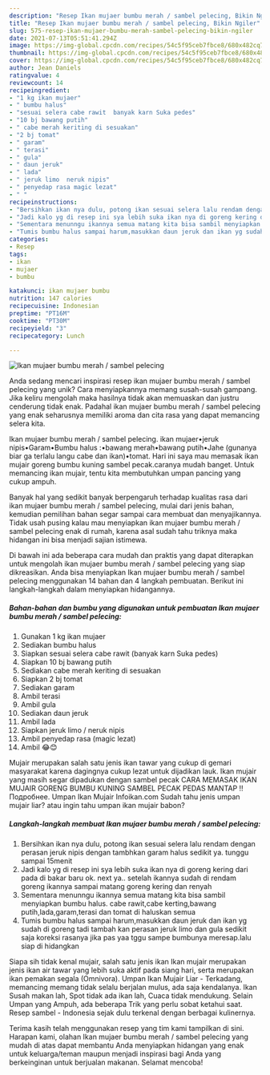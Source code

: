 ```yaml
---
description: "Resep Ikan mujaer bumbu merah / sambel pelecing, Bikin Ngiler"
title: "Resep Ikan mujaer bumbu merah / sambel pelecing, Bikin Ngiler"
slug: 575-resep-ikan-mujaer-bumbu-merah-sambel-pelecing-bikin-ngiler
date: 2021-07-13T05:51:41.294Z
image: https://img-global.cpcdn.com/recipes/54c5f95ceb7fbce8/680x482cq70/ikan-mujaer-bumbu-merah-sambel-pelecing-foto-resep-utama.jpg
thumbnail: https://img-global.cpcdn.com/recipes/54c5f95ceb7fbce8/680x482cq70/ikan-mujaer-bumbu-merah-sambel-pelecing-foto-resep-utama.jpg
cover: https://img-global.cpcdn.com/recipes/54c5f95ceb7fbce8/680x482cq70/ikan-mujaer-bumbu-merah-sambel-pelecing-foto-resep-utama.jpg
author: Jean Daniels
ratingvalue: 4
reviewcount: 14
recipeingredient:
- "1 kg ikan mujaer"
- " bumbu halus"
- "sesuai selera cabe rawit  banyak karn Suka pedes"
- "10 bj bawang putih"
- " cabe merah keriting di sesuakan"
- "2 bj tomat"
- " garam"
- " terasi"
- " gula"
- " daun jeruk"
- " lada"
- " jeruk limo  neruk nipis"
- " penyedap rasa magic lezat"
- " "
recipeinstructions:
- "Bersihkan ikan nya dulu, potong ikan sesuai selera lalu rendam dengan perasan jeruk nipis dengan tambhkan garam halus sedikit ya. tunggu sampai 15menit"
- "Jadi kalo yg di resep ini sya lebih suka ikan nya di goreng kering dari pada di bakar baru ok. next ya.. setelah ikannya sudah di rendam goreng ikannya sampai matang goreng kering dan renyah"
- "Sementara menunngu ikannya semua matang kita bisa sambil menyiapkan bumbu halus. cabe rawit,cabe kerting,bawang putih,lada,garam,terasi dan tomat di haluskan semua"
- "Tumis bumbu halus sampai harum,masukkan daun jeruk dan ikan yg sudah di goreng tadi tambah kan perasan jeruk limo dan gula sedikit saja koreksi rasanya jika pas yaa tggu sampe bumbunya meresap.lalu siap di hidangkan"
categories:
- Resep
tags:
- ikan
- mujaer
- bumbu

katakunci: ikan mujaer bumbu 
nutrition: 147 calories
recipecuisine: Indonesian
preptime: "PT16M"
cooktime: "PT30M"
recipeyield: "3"
recipecategory: Lunch

---
```



![Ikan mujaer bumbu merah / sambel pelecing](https://img-global.cpcdn.com/recipes/54c5f95ceb7fbce8/680x482cq70/ikan-mujaer-bumbu-merah-sambel-pelecing-foto-resep-utama.jpg)

Anda sedang mencari inspirasi resep ikan mujaer bumbu merah / sambel pelecing yang unik? Cara menyiapkannya memang susah-susah gampang. Jika keliru mengolah maka hasilnya tidak akan memuaskan dan justru cenderung tidak enak. Padahal ikan mujaer bumbu merah / sambel pelecing yang enak seharusnya memiliki aroma dan cita rasa yang dapat memancing selera kita.

Ikan mujaer bumbu merah / sambel pelecing. ikan mujaer•jeruk nipis•Garam•Bumbu halus :•bawang merah•bawang putih•Jahe (gunanya biar ga terlalu langu cabe dan ikan)•tomat. Hari ini saya mau memasak ikan mujair goreng bumbu kuning sambel pecak.caranya mudah banget. Untuk memancing ikan mujair, tentu kita membutuhkan umpan pancing yang cukup ampuh.

Banyak hal yang sedikit banyak berpengaruh terhadap kualitas rasa dari ikan mujaer bumbu merah / sambel pelecing, mulai dari jenis bahan, kemudian pemilihan bahan segar sampai cara membuat dan menyajikannya. Tidak usah pusing kalau mau menyiapkan ikan mujaer bumbu merah / sambel pelecing enak di rumah, karena asal sudah tahu triknya maka hidangan ini bisa menjadi sajian istimewa.


Di bawah ini ada beberapa cara mudah dan praktis yang dapat diterapkan untuk mengolah ikan mujaer bumbu merah / sambel pelecing yang siap dikreasikan. Anda bisa menyiapkan Ikan mujaer bumbu merah / sambel pelecing menggunakan 14 bahan dan 4 langkah pembuatan. Berikut ini langkah-langkah dalam menyiapkan hidangannya.

<!--inarticleads1-->

##### Bahan-bahan dan bumbu yang digunakan untuk pembuatan Ikan mujaer bumbu merah / sambel pelecing:

1. Gunakan 1 kg ikan mujaer
1. Sediakan  bumbu halus
1. Siapkan sesuai selera cabe rawit  (banyak karn Suka pedes)
1. Siapkan 10 bj bawang putih
1. Sediakan  cabe merah keriting di sesuakan
1. Siapkan 2 bj tomat
1. Sediakan  garam
1. Ambil  terasi
1. Ambil  gula
1. Sediakan  daun jeruk
1. Ambil  lada
1. Siapkan  jeruk limo / neruk nipis
1. Ambil  penyedap rasa (magic lezat)
1. Ambil  😂😊


Mujair merupakan salah satu jenis ikan tawar yang cukup di gemari masyarakat karena dagingnya cukup lezat untuk dijadikan lauk. Ikan mujair yang masih segar dipadukan dengan sambel pecak CARA MEMASAK IKAN MUJAIR GORENG BUMBU KUNING SAMBEL PECAK PEDAS MANTAP !!Подробнее. Umpan Ikan Mujair Infoikan.com Sudah tahu jenis umpan mujair liar? atau ingin tahu umpan ikan mujair babon? 

<!--inarticleads2-->

##### Langkah-langkah membuat Ikan mujaer bumbu merah / sambel pelecing:

1. Bersihkan ikan nya dulu, potong ikan sesuai selera lalu rendam dengan perasan jeruk nipis dengan tambhkan garam halus sedikit ya. tunggu sampai 15menit
1. Jadi kalo yg di resep ini sya lebih suka ikan nya di goreng kering dari pada di bakar baru ok. next ya.. setelah ikannya sudah di rendam goreng ikannya sampai matang goreng kering dan renyah
1. Sementara menunngu ikannya semua matang kita bisa sambil menyiapkan bumbu halus. cabe rawit,cabe kerting,bawang putih,lada,garam,terasi dan tomat di haluskan semua
1. Tumis bumbu halus sampai harum,masukkan daun jeruk dan ikan yg sudah di goreng tadi tambah kan perasan jeruk limo dan gula sedikit saja koreksi rasanya jika pas yaa tggu sampe bumbunya meresap.lalu siap di hidangkan


Siapa sih tidak kenal mujair, salah satu jenis ikan Ikan mujair merupakan jenis ikan air tawar yang lebih suka aktif pada siang hari, serta merupakan ikan pemakan segala (Omnivora). Umpan Ikan Mujair Liar - Terkadang, memancing memang tidak selalu berjalan mulus, ada saja kendalanya. Ikan Susah makan lah, Spot tidak ada ikan lah, Cuaca tidak mendukung. Selain Umpan yang Ampuh, ada beberapa Trik yang perlu sobat ketahui saat. Resep sambel - Indonesia sejak dulu terkenal dengan berbagai kulinernya. 

Terima kasih telah menggunakan resep yang tim kami tampilkan di sini. Harapan kami, olahan Ikan mujaer bumbu merah / sambel pelecing yang mudah di atas dapat membantu Anda menyiapkan hidangan yang enak untuk keluarga/teman maupun menjadi inspirasi bagi Anda yang berkeinginan untuk berjualan makanan. Selamat mencoba!
